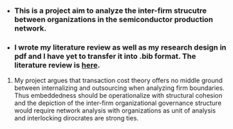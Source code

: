 * ### This is a project aim to analyze the inter-firm strucutre between organizations in the semiconductor production network.
* ### I wrote my literature review as well as my research design in pdf and I have yet to transfer it into .bib format. The literature review is [here](https://github.com/Cosmo280/30200/blob/main/Thesis%20proposal%20components/1st%20draft%20lit%20review%20(1).pdf).
1. My project argues that transaction cost theory offers no middle ground between internalizing and outsourcing when analyzing firm boundaries. Thus embeddedness should be operationalize with structural cohesion and the depiction of the inter-firm organizational governance structure would require network analysis with organizations as unit of analysis and interlocking dirocrates are strong ties. 

